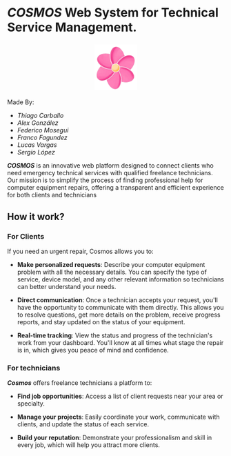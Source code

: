 # _COSMOS_ Web System for Technical Service Management.

<h3 align="center">
<img src="Assets/imagenes/logonueva.png" alt="logo"  width="20%">
</h3>

Made By: 
* _Thiago Carballo_
* _Alex González_ 
* _Federico Mosegui_ 
* _Franco Fagundez_
* _Lucas Vargas_
* _Sergio López_

_**COSMOS**_ is an innovative web platform designed to connect clients who need emergency technical services with qualified freelance technicians. Our mission is to simplify the process of finding professional help for computer equipment repairs, offering a transparent and efficient experience for both clients and technicians

## How it work?

### For Clients

If you need an urgent repair, Cosmos allows you to:

* **Make personalized requests**: Describe your computer equipment problem with all the necessary details. You can specify the type of service, device model, and any other relevant information so technicians can better understand your needs.

* **Direct communication**: Once a technician accepts your request, you'll have the opportunity to communicate with them directly. This allows you to resolve questions, get more details on the problem, receive progress reports, and stay updated on the status of your equipment.

* **Real-time tracking**: View the status and progress of the technician's work from your dashboard. You'll know at all times what stage the repair is in, which gives you peace of mind and confidence.

### For technicians

_**Cosmos**_ offers freelance technicians a platform to:

* **Find job opportunities**: Access a list of client requests near your area or specialty.

* **Manage your projects**: Easily coordinate your work, communicate with clients, and update the status of each service.

* **Build your reputation**: Demonstrate your professionalism and skill in every job, which will help you attract more clients.
